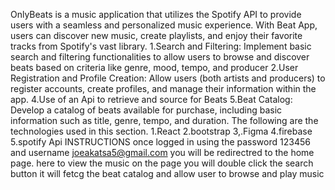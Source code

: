 

OnlyBeats is a music application that utilizes the Spotify API to provide users with a seamless and personalized music experience. With Beat App, users can discover new music, create playlists, and enjoy their favorite tracks from Spotify's vast library.
1.Search and Filtering: Implement basic search and filtering functionalities to allow users to browse and discover beats based on criteria like genre, mood, tempo, and producer
2.User Registration and Profile Creation: Allow users (both artists and producers) to register accounts, create profiles, and manage their information within the app.
4.Use of an Api to retrieve and source for Beats
5.Beat Catalog: Develop a catalog of beats available for purchase, including basic information such as title, genre, tempo, and duration.
The following are the technologies used in this section. 
1.React 
2.bootstrap
3,.Figma 
4.firebase
5.spotify Api
INSTRUCTIONS
once logged in using the password 123456 and username joeakatsa5@gmail.com you will be redirectred to the home page. here to view the music on the page you will double click the search button it will fetcg the beat catalog and allow user to browse and play music
